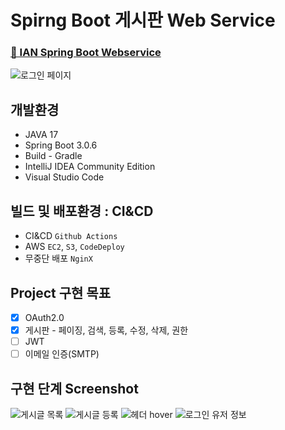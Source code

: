 # Spirng Boot 게시판 Web Service
###  [🔗 IAN Spring Boot Webservice](http://oiysful.duckdns.org)

![로그인 페이지](https://user-images.githubusercontent.com/93504965/239844275-9455b9d5-fd50-4155-89ef-504d650194f7.jpeg)

## 개발환경
 - JAVA 17
 - Spring Boot 3.0.6
 - Build - Gradle
 - IntelliJ IDEA Community Edition
 - Visual Studio Code

## 빌드 및 배포환경 : CI&CD
  - CI&CD  `Github Actions`
  - AWS  `EC2`, `S3`,  `CodeDeploy`
  - 무중단 배포  `NginX`

## Project 구현 목표

 - [x] OAuth2.0
 - [x] 게시판 - 페이징, 검색, 등록, 수정, 삭제, 권한
 - [ ] JWT
 - [ ] 이메일 인증(SMTP)

## 구현 단계 Screenshot
![게시글 목록](https://user-images.githubusercontent.com/93504965/239845085-dfcb994d-9b91-46a8-837a-38f73caa1197.jpeg)
![게시글 등록](https://user-images.githubusercontent.com/93504965/239845117-0db468bb-2103-463a-b794-e7f3ee47911e.jpeg)
![헤더 hover](https://user-images.githubusercontent.com/93504965/239845131-e6091225-9c73-44ac-a48b-838d81ffeee2.jpg)
![로그인 유저 정보](https://user-images.githubusercontent.com/93504965/239845137-636c73cd-fdc5-4871-a811-a8038eb841e0.jpeg)
